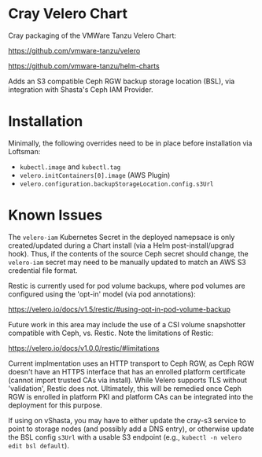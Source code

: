 # Cray Velero Chart

Cray packaging of the VMWare Tanzu Velero Chart:

https://github.com/vmware-tanzu/velero

https://github.com/vmware-tanzu/helm-charts

Adds an S3 compatible Ceph RGW backup storage location (BSL), via integration with Shasta's Ceph IAM Provider.

# Installation

Minimally, the following overrides need to be in place before installation via Loftsman:

* ```kubectl.image``` and ```kubectl.tag```
* ```velero.initContainers[0].image``` (AWS Plugin)
* ```velero.configuration.backupStorageLocation.config.s3Url```

# Known Issues

The ```velero-iam``` Kubernetes Secret in the deployed namepsace is only created/updated during a Chart install (via a Helm post-install/upgrad hook). Thus, if the contents of the source Ceph secret should change, the ```velero-iam``` secret may need to be manually updated to match an AWS S3 credential file format. 

Restic is currently used for pod volume backups, where pod volumes are configured using the 'opt-in' model (via pod annotations):

https://velero.io/docs/v1.5/restic/#using-opt-in-pod-volume-backup

Future work in this area may include the use of a CSI volume snapshotter compatible with Ceph, vs. Restic. Note the limitations of Restic:

https://velero.io/docs/v1.0.0/restic/#limitations

Current implmentation uses an HTTP transport to Ceph RGW, as Ceph RGW doesn't have an HTTPS interface that has an enrolled platform certificate (cannot import trusted CAs via install). While Velero supports TLS without 'validation', Restic does not. Ultimately, this will be remedied once Ceph RGW is enrolled in platform PKI and platform CAs can be integrated into the deployment for this purpose.

If using on vShasta, you may have to either update the cray-s3 service to point to storage nodes (and possibly add a DNS entry), or otherwise update the BSL config ```s3Url``` with a usable S3 endpoint (e.g., ```kubectl -n velero edit bsl default```). 